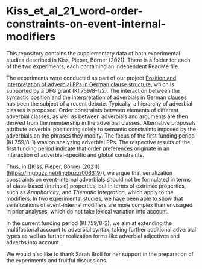 # Kiss_et_al_21_word-order-constraints-on-event-internal-modifiers

This repository contains the supplementary data of both experimental studies described in Kiss, Pieper, Börner (2021).
There is a folder for each of the two experiments, each containing an independent ReadMe file. 

The experiments were conducted as part of our project [Position and Interpretation of adverbial PPs in German clause structure](https://ldsl.rub.de/research/projects/position-and-interpretation-of-adverbial-pps-in-german-clause-structure),
which is supported by a DFG grant (KI 759/8-1/2). The interaction between the syntactic position and the interpretation of adverbials in German clauses has been the subject of a recent debate. Typically, a hierarchy of adverbial classes is proposed. Order constraints between elements of different adverbial classes, as well as between adverbials and arguments are then derived from the membership in the adverbial classes. Alternative proposals attribute adverbial positioning solely to semantic constraints imposed by the adverbials on the phrases they modify.  The focus of the first funding period (KI 759/8-1) was on analyzing adverbial PPs. The respective results of the first funding period indicate that order preferences originate in an interaction of adverbial-specific and global constraints.

Thus, in ([Kiss, Pieper, Börner (2021)] (https://lingbuzz.net/lingbuzz/006319)), we argue that serialization constraints on event-internal adverbials should not be formulated in terms of class-based (intrinsic) properties, 
but in terms of extrinsic properties, such as *Anaphoricity*, and *Thematic Integration*, which apply to the modifiers. 
In two experimental studies, we have been able to show that serializations of event-internal modifiers are more complex than envisaged in prior analyses,
which do not take lexical variation into account.  

In the current funding period (KI 759/8-2), we aim at extending the multifactorial account to adverbial syntax, taking further additional adverbial types as well as further realization forms like adverbial adjectives and adverbs into account.

We would also like to thank Sarah Broll for her support in the preparation of the experiments and fruitful discussions.
